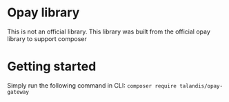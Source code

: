 Opay library
================

This is not an official library. This library was built from the official opay library to support composer

# Getting started

Simply run the following command in CLI:
`composer require talandis/opay-gateway`
